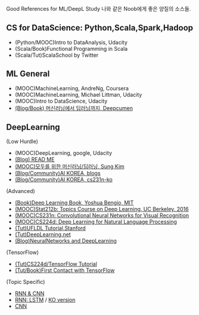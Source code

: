 Good References for ML/DeepL Study
나와 같은 Noob에게 좋은 양질의 소스들.

## CS for DataScience: Python,Scala,Spark,Hadoop
- (Python/MOOC)Intro to DataAnalysis, Udacity
- (Scala/Book)Functional Programming in Scala
- (Scala/Tut)ScalaSchool by Twitter

## ML General
- (MOOC)MachineLearning, AndreNg, Coursera
- (MOOC)MachineLearning, Michael Littman, Udacity
- (MOOC)Intro to DataScience, Udacity
- [(Blog/Book) 머신러닝에서 딥러닝까지, Deepcumen ](http://deepcumen.com)

## DeepLearning
(Low Hurdle)
- (MOOC)DeepLearning, google, Udacity
- [(Blog) READ ME](http://sanghyukchun.github.io)
- [(MOOC)모두를 위한 머신러닝/딥러닝, Sung Kim](http://hunkim.github.io/ml/)
- [(Blog/Community)AI KOREA, blogs](http://aikorea.org/blog/)
- [(Blog/Community)AI KOREA, cs231n-ko](http://aikorea.org/cs231n/)

(Advanced)
- [(Book)Deep Learning Book, Yoshua Bengio, MIT ](http://www.deeplearningbook.org/)
- [(MOOC)Stat212b: Topics Course on Deep Learning, UC Berkeley, 2016](http://joanbruna.github.io/stat212b/)
- [(MOOC)CS231n: Convolutional Neural Networks for Visual Recognition](http://cs231n.stanford.edu/syllabus.html)
- [(MOOC)CS224d: Deep Learning for Natural Language Processing ](http://cs224d.stanford.edu/)
- [(Tut)UFLDL Tutorial,Stanford](http://ufldl.stanford.edu/tutorial/)
- [(Tut)DeepLearning.net](http://deeplearning.net/tutorial/)
- [(Blog)NeuralNetworks and DeepLearning](http://neuralnetworksanddeeplearning.com/index.html)

(TensorFlow)
- [(Tut)CS224d/TensorFlow Tutorial](https://www.youtube.com/watch?v=L8Y2_Cq2X5s)
- [(Tut/Book)First Contact with TensorFlow](http://www.jorditorres.org/first-contact-with-tensorflow/)

(Topic Specific)
- [RNN & CNN](http://sanghyukchun.github.io/75/)
- [RNN: LSTM](http://colah.github.io/posts/2015-08-Understanding-LSTMs/) / [KO version](http://whydsp.org/280)
- [CNN ](http://ufldl.stanford.edu/tutorial/supervised/ConvolutionalNeuralNetwork/)
